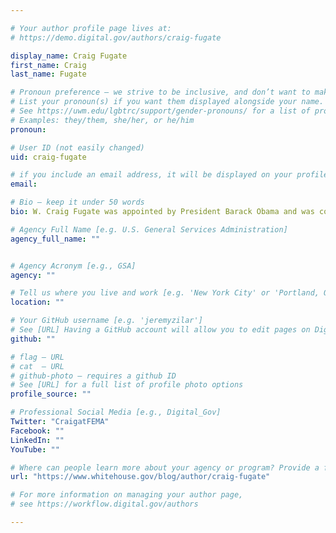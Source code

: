 ```yaml
---

# Your author profile page lives at:
# https://demo.digital.gov/authors/craig-fugate

display_name: Craig Fugate
first_name: Craig
last_name: Fugate

# Pronoun preference — we strive to be inclusive, and don’t want to make assumptions on a person’s first name (be it a gender-neutral name, or is one more common in languages other than English). Learn more http://www.MyPronouns.org
# List your pronoun(s) if you want them displayed alongside your name. Leave it blank and we'll use just your name.
# See https://uwm.edu/lgbtrc/support/gender-pronouns/ for a list of pronouns
# Examples: they/them, she/her, or he/him
pronoun:

# User ID (not easily changed)
uid: craig-fugate

# if you include an email address, it will be displayed on your profile page
email: 

# Bio — keep it under 50 words
bio: W. Craig Fugate was appointed by President Barack Obama and was confirmed by the U.S. Senate on May 13, 2009 to serve as the Administrator of the Federal Emergency Management Agency (FEMA).

# Agency Full Name [e.g. U.S. General Services Administration]
agency_full_name: ""


# Agency Acronym [e.g., GSA]
agency: ""

# Tell us where you live and work [e.g. 'New York City' or 'Portland, OR']
location: ""

# Your GitHub username [e.g. 'jeremyzilar']
# See [URL] Having a GitHub account will allow you to edit pages on DigitalGov. The image used in your GitHub account can also be used to populate your digital.gov profile photo.
github: ""

# flag — URL
# cat  — URL
# github-photo — requires a github ID
# See [URL] for a full list of profile photo options
profile_source: ""

# Professional Social Media [e.g., Digital_Gov]
Twitter: "CraigatFEMA"
Facebook: ""
LinkedIn: ""
YouTube: ""

# Where can people learn more about your agency or program? Provide a full URL [e.g. 'https://www.example.gov/']
url: "https://www.whitehouse.gov/blog/author/craig-fugate"

# For more information on managing your author page,
# see https://workflow.digital.gov/authors

---
```

